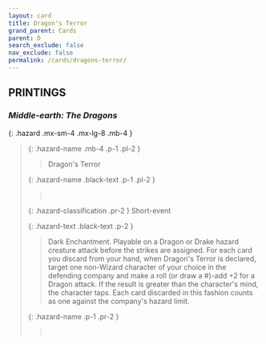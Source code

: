 ```yaml
---
layout: card
title: Dragon's Terror
grand_parent: Cards
parent: D
search_exclude: false
nav_exclude: false
permalink: /cards/dragons-terror/
---
```


## PRINTINGS


### _Middle-earth: The Dragons_

{: .hazard .mx-sm-4 .mx-lg-8 .mb-4 }
> {: .hazard-name .mb-4 .p-1 .pl-2 }
> > <div class="hazard-mp"></div>
> > <div class="card-name">Dragon's Terror</div>
>
> {: .hazard-name .black-text .p-1 .pl-2 }
> > &nbsp;
>
> {: .hazard-classification .pr-2 }
> Short-event
>
> {: .hazard-text .black-text .p-2 }
> > Dark Enchantment. Playable on a Dragon or Drake hazard creature attack before the strikes are assigned. For each card you discard from your hand, when Dragon's Terror is declared, target one non-Wizard character of your choice in the defending company and make a roll (or draw a #)-add +2 for a Dragon attack. If the result is greater than the character's mind, the character taps. Each card discarded in this fashion counts as one against the company's hazard limit. 
>
> {: .hazard-name .p-1 .pr-2 }
> > <div class="card-shield"></div>
> > <div class="card-corruption">&nbsp;</div>
